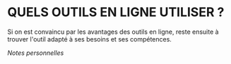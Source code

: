 # QUELS OUTILS EN LIGNE UTILISER ?

Si on est convaincu par les avantages des outils en ligne, reste ensuite à trouver l'outil adapté à ses besoins et ses compétences.   

*Notes personnelles*   